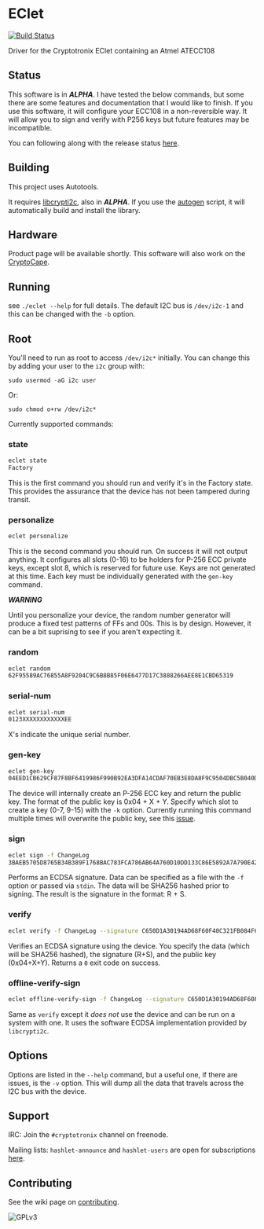 EClet
=====

[![Build Status](https://travis-ci.org/cryptotronix/EClet.png)](https://travis-ci.org/cryptotronix/EClet)

Driver for the Cryptotronix EClet containing an Atmel ATECC108

Status
---

This software is in ***ALPHA***. I have tested the below commands, but some there are some features and documentation that I would like to finish. If you use this software, it will configure your ECC108 in a non-reversible way. It will allow you to sign and verify with P256 keys but future features may be incompatible.

You can following along with the release status [here](https://github.com/cryptotronix/EClet/issues?milestone=1&state=open).

Building
----

This project uses Autotools.

It requires [libcrypti2c](https://github.com/cryptotronix/libcrypti2c), also in ***ALPHA***. If you use the [autogen](https://github.com/cryptotronix/EClet/blob/master/autogen.sh) script, it will automatically build and install the library.

Hardware
---

Product page will be available shortly. This software will also work on the [CryptoCape](http://www.cryptotronix.com/products/cryptocape).

Running
---

see `./eclet --help` for full details.  The default I2C bus is `/dev/i2c-1` and this can be changed with the `-b` option.

Root
---

You'll need to run as root to access `/dev/i2c*` initially.  You can change this by adding your user to the `i2c` group with:

`sudo usermod -aG i2c user`

Or:

`sudo chmod o+rw /dev/i2c*`


Currently supported commands:

### state
```bash
eclet state
Factory
```

This is the first command you should run and verify it's in the Factory state.  This provides the assurance that the device has not been tampered during transit.

### personalize
```bash
eclet personalize
```

This is the second command you should run.  On success it will not output anything. It configures all slots (0-16) to be holders for P-256 ECC private keys, except slot 8, which is reserved for future use. Keys are not generated at this time. Each key must be individually generated with the `gen-key` command.

***WARNING***

Until you personalize your device, the random number generator will produce a fixed test patterns of FFs and 00s. This is by design. However, it can be a bit suprising to see if you aren't expecting it.

### random
```bash
eclet random
62F95589AC76855A8F9204C9C6B8B85F06E6477D17C3888266AEE8E1CBD65319
```
### serial-num
```bash
eclet serial-num
0123XXXXXXXXXXXXEE
```
X's indicate the unique serial number.

### gen-key
```bash
eclet gen-key
04EED1CB629CF87F8BF6419986F990B92EA3DFA14CDAF70EB3E8DA8F9C9504DBC5B040D6480E88F895E9E1D4477970329B060450C80E1816EFED7B0FA49868CAEB
```

The device will internally create an P-256 ECC key and return the public key. The format of the public key is 0x04 + X + Y. Specify which slot to create a key (0-7, 9-15) with the `-k` option. Currently running this command multiple times will overwrite the public key, see this [issue](https://github.com/cryptotronix/EClet/issues/1).

### sign
```bash
eclet sign -f ChangeLog
3BAEB5705D8765B34B389F1768BAC783FCA786AB64A760D10DD133C86E5892A7A790E424C8E1540551C99FBE4F9F531B504A6004F08F3E0D4E42E96BBDE5C179
```

Performs an ECDSA signature. Data can be specified as a file with the `-f` option or passed via `stdin`. The data will be SHA256 hashed prior to signing. The result is the signature in the format: R + S.

### verify
```bash
eclet verify -f ChangeLog --signature C650D1A30194AD68F60F40C321FB084F6177BEDAC74D0F0C276ED35B00249AC8CF3E96FB7AB14AA48223FBA2E5DD9BCAE232BF963755C42F8FD9BD77FC145D41 --public-key 049B4A517704E16F3C99C6973E29F882EAF840DCD125C725C9552148A74349EB77BECB37AA2DB8056BAF0E236F6DCFEC2C5A9A0F23CEFD8A9DC1F4693718E725D2
```

Verifies an ECDSA signature using the device. You specify the data (which will be SHA256 hashed), the signature (R+S), and the public key (0x04+X+Y). Returns a `0` exit code on success.

### offline-verify-sign
```bash
eclet offline-verify-sign -f ChangeLog --signature C650D1A30194AD68F60F40C321FB084F6177BEDAC74D0F0C276ED35B00249AC8CF3E96FB7AB14AA48223FBA2E5DD9BCAE232BF963755C42F8FD9BD77FC145D41 --public-key 049B4A517704E16F3C99C6973E29F882EAF840DCD125C725C9552148A74349EB77BECB37AA2DB8056BAF0E236F6DCFEC2C5A9A0F23CEFD8A9DC1F4693718E725D2
```

Same as `verify` except it *does not* use the device and can be run on a system with one. It uses the software ECDSA implementation provided by `libcrypti2c`.

Options
---

Options are listed in the `--help` command, but a useful one, if there are issues, is the `-v` option.  This will dump all the data that travels across the I2C bus with the device.

Support
---

IRC: Join the `#cryptotronix` channel on freenode.

Mailing lists: `hashlet-announce` and `hashlet-users` are open for subscriptions [here](https://savannah.nongnu.org/mail/?group=hashlet).

Contributing
---
See the wiki page on [contributing](https://github.com/cryptotronix/hashlet/wiki/Contributing).


![GPLv3](https://www.gnu.org/graphics/gplv3-127x51.png)
